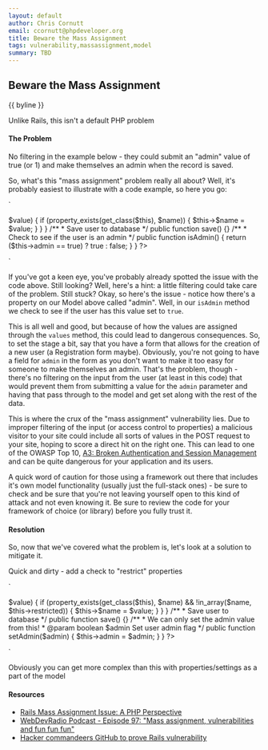 ```yaml
---
layout: default
author: Chris Cornutt
email: ccornutt@phpdeveloper.org
title: Beware the Mass Assignment
tags: vulnerability,massassignment,model
summary: TBD
---
```


Beware the Mass Assignment
--------------

{{ byline }}




Unlike Rails, this isn't a default PHP problem

#### The Problem

No filtering in the example below - they could submit an "admin" value of true (or 1)
and make themselves an admin when the record is saved.


So, what's this "mass assignment" problem really all about? Well, it's probably easiest
to illustrate with a code example, so here you go:

`
<?php
class Model
{
    private $username = null;
    private $email = null;
    private $admin = false;

    /**
     * Populate the model with the given values
     * @param array $values Input data
     */
    public function values($values)
    {
        foreach($values as $name => $value)
        {
            if (property_exists(get_class($this), $name)) {
                $this->$name = $value;
            }
        }
    }

    /**
     * Save user to database
     */
    public function save() {}

    /**
     * Check to see if the user is an admin
     */
    public function isAdmin()
    {
        return ($this->admin == true) ? true : false;
    }
}
?>
`

If you've got a keen eye, you've probably already spotted the issue with the code above. 
Still looking? Well, here's a hint: a little filtering could take care of the problem.
Still stuck? Okay, so here's the issue - notice how there's a property on our Model above
called "admin". Well, in our `isAdmin` method we check to see if the user has this value
set to `true`.

This is all well and good, but because of how the values are assigned through the `values`
method, this could lead to dangerous consequences. So, to set the stage a bit, say that
you have a form that allows for the creation of a new user (a Registration form maybe).
Obviously, you're not going to have a field for `admin` in the form as you don't want 
to make it too easy for someone to make themselves an admin. That's the problem, though -
there's no filtering on the input from the user (at least in this code) that would prevent
them from submitting a value for the `admin` parameter and having that pass through to 
the model and get set along with the rest of the data.

This is where the crux of the "mass assignment" vulnerability lies. Due to improper filtering
of the input (or access control to properties) a malicious visitor to your site could 
include all sorts of values in the POST request to your site, hoping to score a direct 
hit on the right one. This can lead to one of the OWASP Top 10, 
[A3: Broken Authentication and Session Management](https://www.owasp.org/index.php/Top_10_2010-A3)
and can be quite dangerous for your application and its users.

A quick word of caution for those using a framework out there that includes it's own model
functionality (usually just the full-stack ones) - be sure to check and be sure that
you're not leaving yourself open to this kind of attack and not even knowing it. Be sure to 
review the code for your framework of choice (or library) before you fully trust it.

#### Resolution

So, now that we've covered what the problem is, let's look at a solution to mitigate it.

Quick and dirty - add a check to "restrict" properties

`
<?php
class Model
{
    private $username = null;
    private $email = null;
    private $admin = false;

    private $restricted = array('admin');

    /**
     * Populate the model with the given values
     * @param array $values Input data
     */
    public function values($values)
    {
        foreach($values as $name => $value)
        {
            if (property_exists(get_class($this), $name) && !in_array($name, $this->restricted)) {
                $this->$name = $value;
            }
        }
    }

    /**
     * Save user to database
     */
    public function save() {}

    /**
     * We can only set the admin value from this!
     * @param boolean $admin Set user admin flag
     */
    public function setAdmin($admin)
    {
        $this->admin = $admin;
    }
}
?>
`

Obviously you can get more complex than this with properties/settings as a part of the model

#### Resources

- [Rails Mass Assignment Issue: A PHP Perspective](http://rubysource.com/rails-mass-assignment-issue-a-php-perspective/)
- [WebDevRadio Podcast - Episode 97: "Mass assignment, vulnerabilities and fun fun fun"](http://www.webdevradio.com/index.php?id=122)
- [Hacker commandeers GitHub to prove Rails vulnerability](http://arstechnica.com/business/2012/03/hacker-commandeers-github-to-prove-vuln-in-ruby/)
